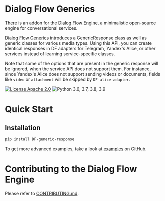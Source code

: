 
# Dialog Flow Generics

[There](https://github.com/deepmipt/dialog_flow_generics) is an addon for the [Dialog Flow Engine](https://github.com/deepmipt/dialog_flow_engine), a minimalistic open-source engine for conversational services.

[Dialog Flow Generics](https://github.com/deepmipt/dialog_flow_generics) introduces a GenericResponse class as well as generic classes for various media types. Using this API, you can create identical responses in DF adapters for Telegram, Yandex's Alice, or other services instead of learning service-specific classes. 

Note that some of the options that are present in the generic response will be ignored, when the service API does not support them. For instance, since Yandex's Alice does not support sending videos or documents, fields like `video` or `attachment` will be skipped by `DF-alice-adapter`.  

<!-- uncomment one of these to add badges to your project description -->
<!-- [![Documentation Status](https://DF-generic-response.readthedocs.io/en/stable/?badge=stable)](https://readthedocs.org/projects/DF-generic-response/badge/?version=stable) -->
<!-- [![Coverage Status](https://coveralls.io/repos/github/deepmipt/dialog_flow_generics/badge.svg?branch=main)](https://coveralls.io/github/deepmipt/dialog_flow_generics?branch=main) -->
<!-- [![Codestyle](https://github.com/deepmipt/dialog_flow_generics/workflows/codestyle/badge.svg)](https://github.com/deepmipt/dialog_flow_generics)
[![Tests](https://github.com/deepmipt/dialog_flow_generics/workflows/test_coverage/badge.svg)](https://github.com/deepmipt/dialog_flow_generics) -->
[![License Apache 2.0](https://img.shields.io/badge/license-Apache%202.0-blue.svg)](https://github.com/deepmipt/dialog_flow_generics/blob/main/LICENSE)
![Python 3.6, 3.7, 3.8, 3.9](https://img.shields.io/badge/python-3.6%20%7C%203.7%20%7C%203.8%20%7C%203.9-green.svg)
<!-- [![PyPI](https://img.shields.io/pypi/v/DF-generic-response)](https://pypi.org/project/DF-generic-response/)
[![Downloads](https://pepy.tech/badge/DF-generic-response)](https://pepy.tech/project/DF-generic-response) -->

# Quick Start
## Installation
```bash
pip install DF-generic-response
```

To get more advanced examples, take a look at [examples](https://github.com/deepmipt/dialog_flow_generics/tree/main/examples) on GitHub.

# Contributing to the Dialog Flow Engine

Please refer to [CONTRIBUTING.md](https://github.com/deepmipt/dialog_flow_engine/blob/dev/CONTRIBUTING.md).